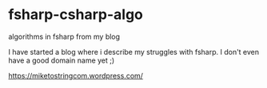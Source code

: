 # fsharp-csharp-algo
algorithms in fsharp from my blog

I have started a blog where i describe my struggles with fsharp. I don't even have a good domain name yet ;)

https://miketostringcom.wordpress.com/
